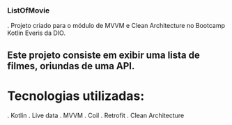 ### ListOfMovie

. Projeto criado para o módulo de MVVM e Clean
 Architecture no Bootcamp Kotlin Everis da DIO.

## Este projeto consiste em exibir uma lista de filmes, oriundas de uma API.

# Tecnologias utilizadas:

. Kotlin
. Live data
. MVVM
. Coil
. Retrofit
. Clean Architecture
